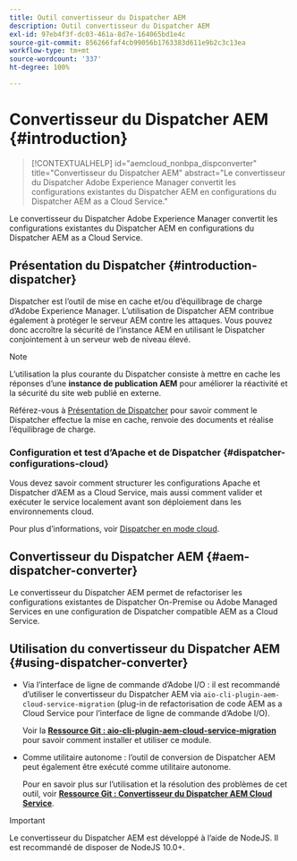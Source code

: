```yaml
---
title: Outil convertisseur du Dispatcher AEM
description: Outil convertisseur du Dispatcher AEM
exl-id: 97eb4f3f-dc03-461a-8d7e-164065bd1e4c
source-git-commit: 856266faf4cb99056b1763383d611e9b2c3c13ea
workflow-type: tm+mt
source-wordcount: '337'
ht-degree: 100%

---
```


# Convertisseur du Dispatcher AEM {#introduction}

>[!CONTEXTUALHELP]
>id="aemcloud_nonbpa_dispconverter"
>title="Convertisseur du Dispatcher AEM"
>abstract="Le convertisseur du Dispatcher Adobe Experience Manager convertit les configurations existantes du Dispatcher AEM en configurations du Dispatcher AEM as a Cloud Service."

Le convertisseur du Dispatcher Adobe Experience Manager convertit les configurations existantes du Dispatcher AEM en configurations du Dispatcher AEM as a Cloud Service.

## Présentation du Dispatcher {#introduction-dispatcher}

Dispatcher est l’outil de mise en cache et/ou d’équilibrage de charge d’Adobe Experience Manager. L’utilisation de Dispatcher AEM contribue également à protéger le serveur AEM contre les attaques. Vous pouvez donc accroître la sécurité de l’instance AEM en utilisant le Dispatcher conjointement à un serveur web de niveau élevé.

>[!NOTE]
>L’utilisation la plus courante du Dispatcher consiste à mettre en cache les réponses d’une **instance de publication AEM** pour améliorer la réactivité et la sécurité du site web publié en externe.

Référez-vous à [Présentation de Dispatcher](https://experienceleague.adobe.com/docs/experience-manager-dispatcher/using/dispatcher.html?lang=fr) pour savoir comment le Dispatcher effectue la mise en cache, renvoie des documents et réalise l’équilibrage de charge.

### Configuration et test d’Apache et de Dispatcher {#dispatcher-configurations-cloud}

Vous devez savoir comment structurer les configurations Apache et Dispatcher d’AEM as a Cloud Service, mais aussi comment valider et exécuter le service localement avant son déploiement dans les environnements cloud.

Pour plus d’informations, voir [Dispatcher en mode cloud](https://experienceleague.adobe.com/docs/experience-manager-cloud-service/implementing/content-delivery/disp-overview.html?lang=fr).

## Convertisseur du Dispatcher AEM {#aem-dispatcher-converter}

Le convertisseur du Dispatcher AEM permet de refactoriser les configurations existantes de Dispatcher On-Premise ou Adobe Managed Services en une configuration de Dispatcher compatible AEM as a Cloud Service.

## Utilisation du convertisseur du Dispatcher AEM {#using-dispatcher-converter}

* Via l’interface de ligne de commande d’Adobe I/O : il est recommandé d’utiliser le convertisseur du Dispatcher AEM via `aio-cli-plugin-aem-cloud-service-migration` (plug-in de refactorisation de code AEM as a Cloud Service pour l’interface de ligne de commande d’Adobe I/O).

   Voir la **[Ressource Git : aio-cli-plugin-aem-cloud-service-migration](https://github.com/adobe/aio-cli-plugin-aem-cloud-service-migration#introduction)** pour savoir comment installer et utiliser ce module.

* Comme utilitaire autonome : l’outil de conversion de Dispatcher AEM peut également être exécuté comme utilitaire autonome.

   Pour en savoir plus sur l’utilisation et la résolution des problèmes de cet outil, voir **[Ressource Git : Convertisseur du Dispatcher AEM Cloud Service](https://github.com/adobe/aem-cloud-service-source-migration/tree/master/packages/dispatcher-converter)**.

>[!IMPORTANT]
>Le convertisseur du Dispatcher AEM est développé à l’aide de NodeJS. Il est recommandé de disposer de NodeJS 10.0+.
